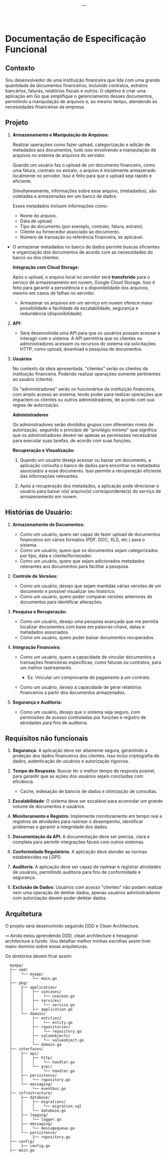 <div align="center">
<a href="#contexto" target="_blank">
    <img align="center" src="https://img.shields.io/badge/-Contexto-05122A?style=flat&logo=" alt=""/>
  </a>
  </a>  
     <a href="#projeto">
     <img align="center" src="https://img.shields.io/badge/-Projeto-05122A?style=flat&logo=Tecnologias" alt=""/>
     </a>
  <a href="#histórias-de-usuário">
     <img align="center" src="https://img.shields.io/badge/-Histórias-05122A?style=flat&logo=Tecnologias" alt=""/>  
      </a>  
       <a href="#requisitos-não-funcionais">
     <img align="center" src="https://img.shields.io/badge/-RNF-05122A?style=flat&logo=Tecnologias" alt=""/>  
      </a>  
     <a href="#arquitetura">
     <img align="center" src="https://img.shields.io/badge/-Arquitetura-05122A?style=flat&logo=Tecnologias" alt=""/>
     </a>
</div>

<br><br>

# Documentação de Especificação Funcional

## Contexto

Sou desenvolvedor de uma instituição financeira que lida com uma grande quantidade de documentos financeiros, incluindo contratos, extratos bancários, faturas, relatórios fiscais e outros. O objetivo é criar uma aplicação em Go que simplifique o gerenciamento desses documentos, permitindo a manipulação de arquivos e, ao mesmo tempo, atendendo às necessidades financeiras da empresa.

## Projeto

1. **Armazenamento e Manipulação de Arquivos:**

   Realizar operações como fazer upload, categorização e adição de metadados aos documentos, tudo isso envolvendo a manipulação de arquivos no sistema de arquivos do servidor.

   Quando um usuário faz o upload de um documento financeiro, como uma fatura, contrato ou extrato, o arquivo é inicialmente armazenado localmente no servidor. Isso é feito para que o upload seja rápido e eficiente.

   Simultaneamente, informações sobre esse arquivo, (metadados), são coletadas e armazenadas em um banco de dados. 
   
   Esses metadados incluem informações como:   
   - Nome do arquivo.
   - Data de upload.
   - Tipo de documento (por exemplo, contrato, fatura, extrato).
   - Cliente ou fornecedor associado ao documento.
   - Número de transação ou referência financeira, se aplicável.

- O armazenar metadados no banco de dados permite buscas eficientes e organização dos documentos de acordo com as necessidades do banco ou dos clientes.

    **Integração com Cloud Storage:**

    Após o upload, o arquivo local no servidor será **transferido** para o serviço de armazenamento em nuvem, Google Cloud Storage. Isso é feito para garantir a persistência e a disponibilidade dos arquivos, mesmo em casos de falhas no servidor.

    - Armazenar os arquivos em um serviço em nuvem oferece maior possibilidade e facilidade de escalabilidade, segurança e redundância (disponibilidade).

2. **API:**
   - Será desenvolvida uma API para que os usuários possam acessar e interagir com o sistema. A API permitiria que os clientes ou administradores acessem os recursos do sistema via solicitações HTTP, como upload, download e pesquisa de documentos.

3. **Usuários**

   No contexto da ideia apresentada, "clientes" serão os clientes da instituição financeira. Podendo realizar operações somente pertinentes ao usuário (cliente). 
   
   Os "administradores" serão os funcionários da instituição financeira, com amplo acesso ao sistema, tendo poder para realizar operações que impactem os clientes ou outros administradores, de acordo com sua regras de autorização.

   **Administradores**

   Os administradores serão divididos grupos com diferentes niveis de autorização, seguindo o princípio de "privilégio mínimo" que significa que os administradores devem ter apenas as permissões necessárias para executar suas tarefas, de acordo com suas funções.
   
    **Recuperação e Visualização:**

    1. Quando um usuário deseja acessar ou baixar um documento, a aplicação consulta o banco de dados para encontrar os metadados associados a esse documento. Isso permite a recuperação eficiente das informações relevantes.

    2. Após a recuperação dos metadados, a aplicação pode direcionar o usuário para baixar o(s) arquivo(s) correspondente(s) do serviço de armazenamento em nuvem.
    

## Histórias de Usuário:

1. **Armazenamento de Documentos:**
   - Como um usuário, quero ser capaz de fazer upload de documentos financeiros em vários formatos (PDF, DOC, XLS, etc.) para o sistema.
   - Como um usuário, quero que os documentos sejam categorizados por tipo, data e cliente/fornecedor.
   - Como um usuário, quero que sejam adicionados metadados relevantes aos documentos para facilitar a pesquisa.

2. **Controle de Versões:**
   - Como um usuário, desejo que sejam mantidas várias versões de um documento e possível visualizar seu histórico.
   - Como um usuário, quero poder comparar versões anteriores de documentos para identificar alterações.

3. **Pesquisa e Recuperação:**
   - Como um usuário, desejo uma pesquisa avançada que me permita localizar documentos com base em palavras-chave, datas e metadados associados.
   - Como um usuário, quero poder baixar documentos recuperados.

4. **Integração Financeira:**
   - Como um usuário, quero a capacidade de vincular documentos a transações financeiras específicas, como faturas ou contratos, para um melhor rastreamento.
      
      - Ex: Vincular um comprovante de pagamento à um contrato.       

   - Como um usuário, desejo a capacidade de gerar relatórios financeiros a partir dos documentos armazenados.

5. **Segurança e Auditoria:**
   - Como um usuário, desejo que o sistema seja seguro, com permissões de acesso controladas por funções e registro de atividades para fins de auditoria.


## Requisitos não funcionais

1. **Segurança**: A aplicação deve ser altamente segura, garantindo a proteção dos dados financeiros dos clientes. Isso inclui criptografia de dados, autenticação de usuários e autorização rigorosa.

2. **Tempo de Resposta**: Buscar ter o melhor tempo de resposta posível, para garantir que as ações dos usuários sejam concluídas com eficiência.
   - Cache, indexação de bancos de dados e otimização de consultas.

3. **Escalabilidade**: O sistema deve ser escalável para acomodar um grande volume de documentos e usuários.

4. **Monitoramento e Registro**: Implemente monitoramento em tempo real e registros de atividades para rastrear o desempenho, identificar problemas e garantir a integridade dos dados.

5. **Documentação da API**: A documentação deve ser precisa, clara e completa para permitir integrações fáceis com outros sistemas.

6. **Conformidade Regulatória**: A aplicação deve atender as normas estabelecidas na LGPD.

7. **Auditoria**: A aplicação deve ser capaz de rastrear e registrar atividades de usuários, permitindo auditoria para fins de conformidade e segurança.

8. **Exclusão de Dados**: Usuários com acesso "clientes" não podem realizar nem uma operação de deletar dados, apenas usuários administradores com autorização devem poder deletar dados.


## Arquitetura

O projeto será desenvolvido seguindo DDD e Clean Architecture. 

⇝ Ainda estou aprendendo DDD, clean architecture e hexagonal architecture a fundo. Vou detalhar melhor minhas escolhas assim tiver maior domínio sobre essas arquiteturas.

Os diretórios devem ficar assim:

      myapp/
      ├── cmd/
      │    └── myapp/
      │         └── main.go
      ├── pkg/
      │    ├── application/
      │    │    ├── usecases/
      │    │    │    └── usecase.go
      │    │    ├── services/
      │    │    │    └── service.go
      │    │    ├── application.go
      │    └── domain/
      │         ├── entities/
      │         │    └── entity.go
      │         ├── repositories/
      │         │    └── repository.go
      │         ├── valueobjects/
      │         │    └── valueobject.go
      │         └── domain.go
      ├── interfaces/
      │    ├── api/
      │    │    ├── http/
      │    │    │    └── handler.go
      │    │    └── grpc/
      │    │         └── handler.go
      │    ├── persistence/
      │    │    └── repository.go
      │    └── messaging/
      │         └── eventbus.go
      ├── infrastructure/
      │    ├── database/
      │    │    ├── migrations/
      │    │    │    └── migration.sql
      │    │    └── database.go
      │    ├── logging/
      │    │    └── logger.go
      │    ├── messaging/
      │    │    └── messagequeue.go
      │    └── persistence/
      │         ├── repository.go
      ├── config/
      │    ├── config.go
      ├── main.go



